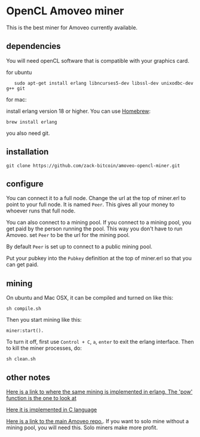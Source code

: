 OpenCL Amoveo miner
==========

This is the best miner for Amoveo currently available.

## dependencies

You will need openCL software that is compatible with your graphics card.

for ubuntu
```
   sudo apt-get install erlang libncurses5-dev libssl-dev unixodbc-dev g++ git
```

for mac:

install erlang version 18 or higher.
You can use [Homebrew](https://brew.sh):
```
brew install erlang
```
you also need git.


## installation
```
git clone https://github.com/zack-bitcoin/amoveo-opencl-miner.git
```


## configure

You can connect it to a full node. Change the url at the top of miner.erl to point to your full node. It is named `Peer`. This gives all your money to whoever runs that full node.

You can also connect to a mining pool. If you connect to a mining pool, you get paid by the person running the pool.
This way you don't have to run Amoveo.
set `Peer` to be the url for the mining pool.

By default `Peer` is set up to connect to a public mining pool.

Put your pubkey into the `Pubkey` definition at the top of miner.erl so that you can get paid. 



## mining

On ubuntu and Mac OSX, it can be compiled and turned on like this: 
```
sh compile.sh 
```
Then you start mining like this:
```
miner:start().
```
To turn it off, first use `Control + C`, `a`, `enter` to exit the erlang interface.
Then to kill the miner processes, do:
```
sh clean.sh
```




## other notes

[Here is a link to where the same mining is implemented in erlang. The 'pow' function is the one to look at](https://github.com/BumblebeeBat/pink_crypto)

[Here it is implemented in C language](https://github.com/zack-bitcoin/amoveo-c-miner)

[Here is a link to the main Amoveo repo.](https://github.com/zack-bitcoin/amoveo). If you want to solo mine without a mining pool, you will need this. Solo miners make more profit.